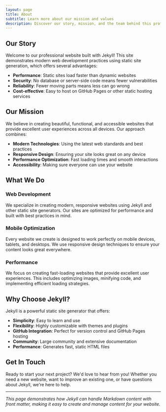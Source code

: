 ```yaml
---
layout: page
title: About
subtitle: Learn more about our mission and values
description: Discover our story, mission, and the team behind this professional Jekyll website
---
```


## Our Story

Welcome to our professional website built with Jekyll! This site demonstrates modern web development practices using static site generation, which offers several advantages:

- **Performance**: Static sites load faster than dynamic websites
- **Security**: No database or server-side code means fewer vulnerabilities
- **Reliability**: Fewer moving parts means less can go wrong
- **Cost-effective**: Easy to host on GitHub Pages or other static hosting services

## Our Mission

We believe in creating beautiful, functional, and accessible websites that provide excellent user experiences across all devices. Our approach combines:

- **Modern Technologies**: Using the latest web standards and best practices
- **Responsive Design**: Ensuring your site looks great on any device
- **Performance Optimization**: Fast loading times and smooth interactions
- **Accessibility**: Making sure everyone can use your website

## What We Do

### Web Development
We specialize in creating modern, responsive websites using Jekyll and other static site generators. Our sites are optimized for performance and built with best practices in mind.

### Mobile Optimization
Every website we create is designed to work perfectly on mobile devices, tablets, and desktops. We use responsive design techniques to ensure your content looks great everywhere.

### Performance
We focus on creating fast-loading websites that provide excellent user experiences. This includes optimizing images, minifying code, and implementing efficient loading strategies.

## Why Choose Jekyll?

Jekyll is a powerful static site generator that offers:

- **Simplicity**: Easy to learn and use
- **Flexibility**: Highly customizable with themes and plugins
- **GitHub Integration**: Perfect for version control and GitHub Pages hosting
- **Community**: Large community and extensive documentation
- **Performance**: Generates fast, static HTML files

## Get In Touch

Ready to start your next project? We'd love to hear from you! Whether you need a new website, want to improve an existing one, or have questions about Jekyll, we're here to help.

---

*This page demonstrates how Jekyll can handle Markdown content with front matter, making it easy to create and manage content for your website.*
